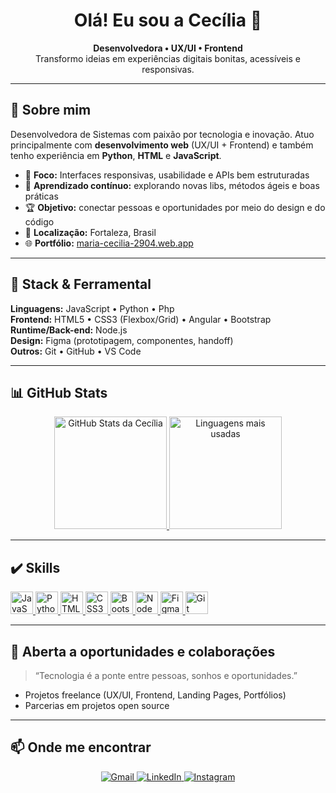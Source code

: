 <h1 align="center">Olá! Eu sou a Cecília 🤍</h1>

<p align="center">
  <strong>Desenvolvedora • UX/UI • Frontend</strong><br/>
  Transformo ideias em experiências digitais bonitas, acessíveis e responsivas.
</p>

---

## 🚀 Sobre mim

Desenvolvedora de Sistemas com paixão por tecnologia e inovação. Atuo principalmente com **desenvolvimento web** (UX/UI + Frontend) e também tenho experiência em **Python**, **HTML** e **JavaScript**.

- 🎯 **Foco:** Interfaces responsivas, usabilidade e APIs bem estruturadas  
- 🌱 **Aprendizado contínuo:** explorando novas libs, métodos ágeis e boas práticas  
- 🏆 **Objetivo:** conectar pessoas e oportunidades por meio do design e do código  
- 📍 **Localização:** Fortaleza, Brasil  
- 🌐 **Portfólio:** <a href="https://maria-cecilia-2904.web.app" target="_blank">maria-cecilia-2904.web.app</a>

---

## 🧰 Stack & Ferramental

**Linguagens:** JavaScript • Python • Php  
**Frontend:** HTML5 • CSS3 (Flexbox/Grid) • Angular • Bootstrap  
**Runtime/Back-end:** Node.js  
**Design:** Figma (prototipagem, componentes, handoff)  
**Outros:** Git • GitHub • VS Code

---

## 📊 GitHub Stats

<div align="center">
  <a href="https://github.com/cecilia2904">
    <img height="180em" src="https://github-readme-stats.vercel.app/api?username=cecilia2904&show_icons=true&theme=tokyonight&include_all_commits=true&count_private=true" alt="GitHub Stats da Cecília"/>
    <img height="180em" src="https://github-readme-stats.vercel.app/api/top-langs/?username=cecilia2904&layout=compact&langs_count=8&theme=tokyonight" alt="Linguagens mais usadas"/>
  </a>
</div>

---

## ✔️ Skills

<p align="left">
  <a href="https://developer.mozilla.org/en-US/docs/Web/JavaScript" target="_blank" rel="noreferrer">
    <img src="https://raw.githubusercontent.com/danielcranney/readme-generator/main/public/icons/skills/javascript-colored.svg" width="36" height="36" alt="JavaScript"/>
  </a>
  
  <a href="https://www.python.org/" target="_blank" rel="noreferrer">
    <img src="https://raw.githubusercontent.com/danielcranney/readme-generator/main/public/icons/skills/python-colored.svg" width="36" height="36" alt="Python"/>
  </a>
  
  <a href="https://developer.mozilla.org/en-US/docs/Glossary/HTML5" target="_blank" rel="noreferrer">
    <img src="https://raw.githubusercontent.com/danielcranney/readme-generator/main/public/icons/skills/html5-colored.svg" width="36" height="36" alt="HTML5"/>
  </a>
  
  <a href="https://www.w3.org/TR/CSS/#css" target="_blank" rel="noreferrer">
    <img src="https://raw.githubusercontent.com/danielcranney/readme-generator/main/public/icons/skills/css3-colored.svg" width="36" height="36" alt="CSS3"/>
  </a>
  
  <a href="https://getbootstrap.com/" target="_blank" rel="noreferrer">
    <img src="https://raw.githubusercontent.com/danielcranney/readme-generator/main/public/icons/skills/bootstrap-colored.svg" width="36" height="36" alt="Bootstrap"/>
  </a>
  
  <a href="https://nodejs.org/en/" target="_blank" rel="noreferrer">
    <img src="https://raw.githubusercontent.com/danielcranney/readme-generator/main/public/icons/skills/nodejs-colored.svg" width="36" height="36" alt="NodeJS"/>
  </a>
  
  <a href="https://www.figma.com/" target="_blank" rel="noreferrer">
    <img src="https://raw.githubusercontent.com/danielcranney/readme-generator/main/public/icons/skills/figma-colored.svg" width="36" height="36" alt="Figma"/>
  </a>
  
  <a href="https://git-scm.com/" target="_blank" rel="noreferrer">
    <img src="https://raw.githubusercontent.com/danielcranney/readme-generator/main/public/icons/skills/git-colored.svg" width="36" height="36" alt="Git"/>
  </a>
</p>

---

## 💼 Aberta a oportunidades e colaborações

> “Tecnologia é a ponte entre pessoas, sonhos e oportunidades.”

- Projetos freelance (UX/UI, Frontend, Landing Pages, Portfólios)
- Parcerias em projetos open source

---

## 📫 Onde me encontrar

<div align="center">
  <a href="mailto:mariaceciliaff821129@gmail.com" target="_blank">
    <img src="https://img.shields.io/badge/-Gmail-%23333?style=for-the-badge&logo=gmail&logoColor=white" alt="Gmail"/>
  </a>
  <a href="https://www.linkedin.com/in/maria-cecilia-freitas-fonteles" target="_blank">
    <img src="https://img.shields.io/badge/linkedin-%230077B5.svg?&style=for-the-badge&logo=linkedin&logoColor=white" alt="LinkedIn"/>
  </a>
  <a href="https://instagram.com/_cecilia2904?igshid=MDM4ZDc5MmU=" target="_blank">
    <img src="https://img.shields.io/badge/-Instagram-%23E4405F?style=for-the-badge&logo=instagram&logoColor=white" alt="Instagram"/>
  </a>
</div>

